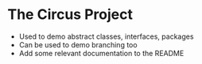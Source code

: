 # The Circus Project

- Used to demo abstract classes, interfaces, packages
- Can be used to demo branching too
- Add some relevant documentation to the README